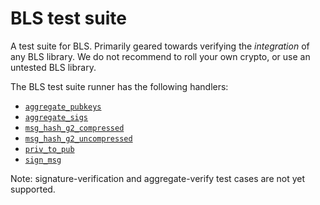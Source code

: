 # BLS test suite

A test suite for BLS. Primarily geared towards verifying the *integration* of any BLS library.
We do not recommend to roll your own crypto, or use an untested BLS library.

The BLS test suite runner has the following handlers:

- [`aggregate_pubkeys`](./aggregate_pubkeys.md)
- [`aggregate_sigs`](./aggregate_sigs.md)
- [`msg_hash_g2_compressed`](./msg_hash_g2_compressed.md)
- [`msg_hash_g2_uncompressed`](./msg_hash_g2_uncompressed.md)
- [`priv_to_pub`](./priv_to_pub.md)
- [`sign_msg`](./sign_msg.md)

Note: signature-verification and aggregate-verify test cases are not yet supported.
